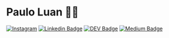 # Paulo Luan :man_technologist:

[![Instagram](https://img.shields.io/badge/instagram-9cf?logo=instagram&style=for-the-badge&link=http://bit.ly/reativa-insta)](http://bit.ly/reativa-insta)
[![Linkedin Badge](https://img.shields.io/badge/-LinkedIn-blue?style=for-the-badge&logo=Linkedin&logoColor=white&link=https://bit.ly/pauloluan)](https://bit.ly/pauloluan)
[![DEV Badge](https://img.shields.io/badge/-DEV.to-000?style=for-the-badge&logo=dev.to&logoColor=white&link=https://dev.to/pauloluan)](https://dev.to/pauloluan)
[![Medium Badge](https://img.shields.io/badge/-Medium-000?style=for-the-badge&logo=Medium&logoColor=white&link=https://medium.com/@reativa)](https://medium.com/@reativa)
